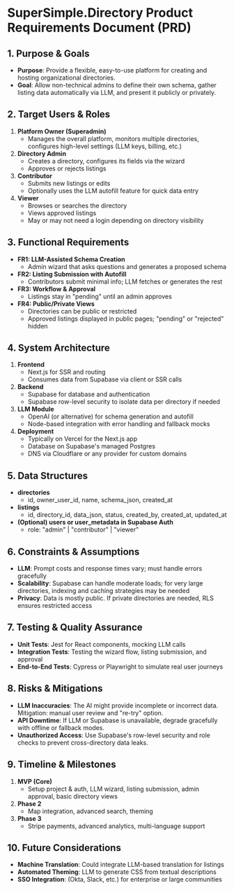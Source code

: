# SuperSimple.Directory Product Requirements Document (PRD)

## 1. Purpose & Goals
- **Purpose**: Provide a flexible, easy-to-use platform for creating and hosting organizational directories.
- **Goal**: Allow non-technical admins to define their own schema, gather listing data automatically via LLM, and present it publicly or privately.

## 2. Target Users & Roles
1. **Platform Owner (Superadmin)**
   - Manages the overall platform, monitors multiple directories, configures high-level settings (LLM keys, billing, etc.)
2. **Directory Admin**
   - Creates a directory, configures its fields via the wizard
   - Approves or rejects listings
3. **Contributor**
   - Submits new listings or edits
   - Optionally uses the LLM autofill feature for quick data entry
4. **Viewer**
   - Browses or searches the directory
   - Views approved listings
   - May or may not need a login depending on directory visibility

## 3. Functional Requirements
- **FR1: LLM-Assisted Schema Creation**
  - Admin wizard that asks questions and generates a proposed schema
- **FR2: Listing Submission with Autofill**
  - Contributors submit minimal info; LLM fetches or generates the rest
- **FR3: Workflow & Approval**
  - Listings stay in "pending" until an admin approves
- **FR4: Public/Private Views**
  - Directories can be public or restricted
  - Approved listings displayed in public pages; "pending" or "rejected" hidden

## 4. System Architecture
1. **Frontend**
   - Next.js for SSR and routing
   - Consumes data from Supabase via client or SSR calls
2. **Backend**
   - Supabase for database and authentication
   - Supabase row-level security to isolate data per directory if needed
3. **LLM Module**
   - OpenAI (or alternative) for schema generation and autofill
   - Node-based integration with error handling and fallback mocks
4. **Deployment**
   - Typically on Vercel for the Next.js app
   - Database on Supabase's managed Postgres
   - DNS via Cloudflare or any provider for custom domains

## 5. Data Structures
- **directories**
  - id, owner_user_id, name, schema_json, created_at
- **listings**
  - id, directory_id, data_json, status, created_by, created_at, updated_at
- **(Optional) users or user_metadata in Supabase Auth**
  - role: "admin" | "contributor" | "viewer"

## 6. Constraints & Assumptions
- **LLM**: Prompt costs and response times vary; must handle errors gracefully
- **Scalability**: Supabase can handle moderate loads; for very large directories, indexing and caching strategies may be needed
- **Privacy**: Data is mostly public. If private directories are needed, RLS ensures restricted access

## 7. Testing & Quality Assurance
- **Unit Tests**: Jest for React components, mocking LLM calls
- **Integration Tests**: Testing the wizard flow, listing submission, and approval
- **End-to-End Tests**: Cypress or Playwright to simulate real user journeys

## 8. Risks & Mitigations
- **LLM Inaccuracies**: The AI might provide incomplete or incorrect data. Mitigation: manual user review and "re-try" option.
- **API Downtime**: If LLM or Supabase is unavailable, degrade gracefully with offline or fallback modes.
- **Unauthorized Access**: Use Supabase's row-level security and role checks to prevent cross-directory data leaks.

## 9. Timeline & Milestones
1. **MVP (Core)**
   - Setup project & auth, LLM wizard, listing submission, admin approval, basic directory views
2. **Phase 2**
   - Map integration, advanced search, theming
3. **Phase 3**
   - Stripe payments, advanced analytics, multi-language support

## 10. Future Considerations
- **Machine Translation**: Could integrate LLM-based translation for listings
- **Automated Theming**: LLM to generate CSS from textual descriptions
- **SSO Integration**: (Okta, Slack, etc.) for enterprise or large communities